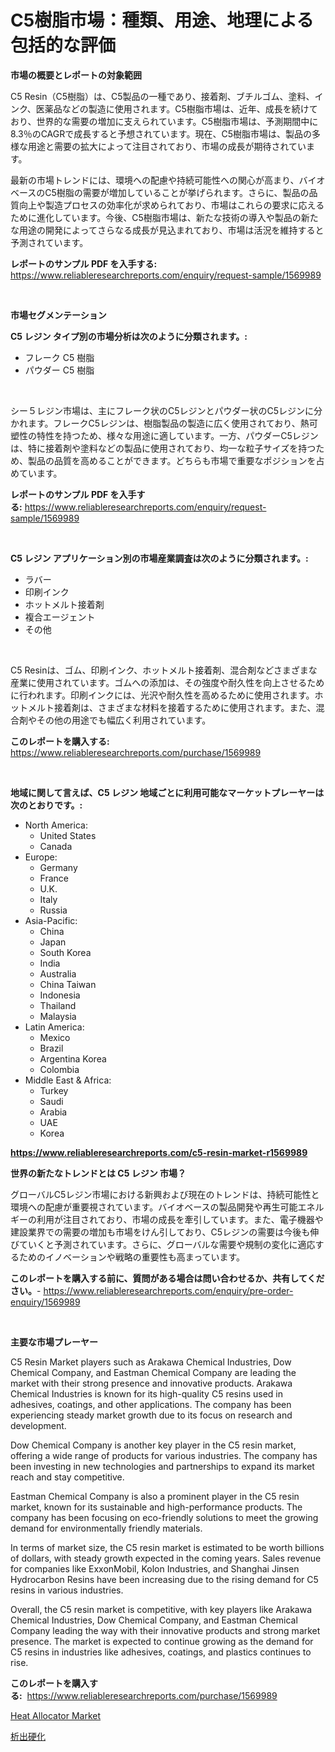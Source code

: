 <p><h1>C5樹脂市場：種類、用途、地理による包括的な評価</h1></p><p><strong>市場の概要とレポートの対象範囲</strong></p>
<p><p>C5 Resin（C5樹脂）は、C5製品の一種であり、接着剤、ブチルゴム、塗料、インク、医薬品などの製造に使用されます。C5樹脂市場は、近年、成長を続けており、世界的な需要の増加に支えられています。C5樹脂市場は、予測期間中に8.3％のCAGRで成長すると予想されています。現在、C5樹脂市場は、製品の多様な用途と需要の拡大によって注目されており、市場の成長が期待されています。</p><p>最新の市場トレンドには、環境への配慮や持続可能性への関心が高まり、バイオベースのC5樹脂の需要が増加していることが挙げられます。さらに、製品の品質向上や製造プロセスの効率化が求められており、市場はこれらの要求に応えるために進化しています。今後、C5樹脂市場は、新たな技術の導入や製品の新たな用途の開発によってさらなる成長が見込まれており、市場は活況を維持すると予測されています。</p></p>
<p><strong>レポートのサンプル PDF を入手する:</strong> <a href="https://www.reliableresearchreports.com/enquiry/request-sample/1569989">https://www.reliableresearchreports.com/enquiry/request-sample/1569989</a></p>
<p>&nbsp;</p>
<p><strong>市場セグメンテーション</strong></p>
<p><strong>C5 レジン タイプ別の市場分析は次のように分類されます。:</strong></p>
<p><ul><li>フレーク C5 樹脂</li><li>パウダー C5 樹脂</li></ul></p>
<p>&nbsp;</p>
<p><p>シー５レジン市場は、主にフレーク状のC5レジンとパウダー状のC5レジンに分かれます。フレークC5レジンは、樹脂製品の製造に広く使用されており、熱可塑性の特性を持つため、様々な用途に適しています。一方、パウダーC5レジンは、特に接着剤や塗料などの製品に使用されており、均一な粒子サイズを持つため、製品の品質を高めることができます。どちらも市場で重要なポジションを占めています。</p></p>
<p><strong>レポートのサンプル PDF を入手する:</strong>&nbsp;<a href="https://www.reliableresearchreports.com/enquiry/request-sample/1569989">https://www.reliableresearchreports.com/enquiry/request-sample/1569989</a></p>
<p>&nbsp;</p>
<p><strong> C5 レジン アプリケーション別の市場産業調査は次のように分類されます。:</strong></p>
<p><ul><li>ラバー</li><li>印刷インク</li><li>ホットメルト接着剤</li><li>複合エージェント</li><li>その他</li></ul></p>
<p>&nbsp;</p>
<p><p>C5 Resinは、ゴム、印刷インク、ホットメルト接着剤、混合剤などさまざまな産業に使用されています。ゴムへの添加は、その強度や耐久性を向上させるために行われます。印刷インクには、光沢や耐久性を高めるために使用されます。ホットメルト接着剤は、さまざまな材料を接着するために使用されます。また、混合剤やその他の用途でも幅広く利用されています。</p></p>
<p><strong>このレポートを購入する:</strong>&nbsp; <a href="https://www.reliableresearchreports.com/purchase/1569989">https://www.reliableresearchreports.com/purchase/1569989</a></p>
<p>&nbsp;</p>
<p><strong>地域に関して言えば、C5 レジン 地域ごとに利用可能なマーケットプレーヤーは次のとおりです。:</strong></p>
<p><ul>
    <li>
        North America:
        <ul>
            <li>United States</li>
            <li>Canada</li>
        </ul>
    </li>
    <li>
        Europe:
        <ul>
            <li>Germany</li>
            <li>France</li>
            <li>U.K.</li>
            <li>Italy</li>
            <li>Russia</li>
        </ul>
    </li>
    <li>
        Asia-Pacific:
        <ul>
            <li>China</li>
            <li>Japan</li>
            <li>South Korea</li>
            <li>India</li>
            <li>Australia</li>
            <li>China Taiwan</li>
            <li>Indonesia</li>
            <li>Thailand</li>
            <li>Malaysia</li>
        </ul>
    </li>
    <li>
        Latin America:
        <ul>
            <li>Mexico</li>
            <li>Brazil</li>
            <li>Argentina Korea</li>
            <li>Colombia</li>
        </ul>
    </li>
    <li>
        Middle East & Africa:
        <ul>
            <li>Turkey</li>
            <li>Saudi</li>
            <li>Arabia</li>
            <li>UAE</li>
            <li>Korea</li>
        </ul>
    </li>
    </ul></p>
<p><strong><a href="https://www.reliableresearchreports.com/c5-resin-market-r1569989">https://www.reliableresearchreports.com/c5-resin-market-r1569989</a></strong>&nbsp;</p>
<p><strong>世界の新たなトレンドとは C5 レジン 市場？</strong></p>
<p><p>グローバルC5レジン市場における新興および現在のトレンドは、持続可能性と環境への配慮が重要視されています。バイオベースの製品開発や再生可能エネルギーの利用が注目されており、市場の成長を牽引しています。また、電子機器や建設業界での需要の増加も市場をけん引しており、C5レジンの需要は今後も伸びていくと予測されています。さらに、グローバルな需要や規制の変化に適応するためのイノベーションや戦略の重要性も高まっています。</p></p>
<p><strong>このレポートを購入する前に、質問がある場合は問い合わせるか、共有してください。</strong>- <a href="https://www.reliableresearchreports.com/enquiry/pre-order-enquiry/1569989">https://www.reliableresearchreports.com/enquiry/pre-order-enquiry/1569989</a></p>
<p>&nbsp;</p>
<p><strong>主要な市場プレーヤー</strong></p>
<p><p>C5 Resin Market players such as Arakawa Chemical Industries, Dow Chemical Company, and Eastman Chemical Company are leading the market with their strong presence and innovative products. Arakawa Chemical Industries is known for its high-quality C5 resins used in adhesives, coatings, and other applications. The company has been experiencing steady market growth due to its focus on research and development.</p><p>Dow Chemical Company is another key player in the C5 resin market, offering a wide range of products for various industries. The company has been investing in new technologies and partnerships to expand its market reach and stay competitive.</p><p>Eastman Chemical Company is also a prominent player in the C5 resin market, known for its sustainable and high-performance products. The company has been focusing on eco-friendly solutions to meet the growing demand for environmentally friendly materials.</p><p>In terms of market size, the C5 resin market is estimated to be worth billions of dollars, with steady growth expected in the coming years. Sales revenue for companies like ExxonMobil, Kolon Industries, and Shanghai Jinsen Hydrocarbon Resins have been increasing due to the rising demand for C5 resins in various industries.</p><p>Overall, the C5 resin market is competitive, with key players like Arakawa Chemical Industries, Dow Chemical Company, and Eastman Chemical Company leading the way with their innovative products and strong market presence. The market is expected to continue growing as the demand for C5 resins in industries like adhesives, coatings, and plastics continues to rise.</p></p>
<p><strong>このレポートを購入する:</strong>&nbsp;&nbsp;<a href="https://www.reliableresearchreports.com/purchase/1569989">https://www.reliableresearchreports.com/purchase/1569989</a></p>
<p><p><a href="https://github.com/dimitrishawkinswaynenp91rgz/Market-Research-Report-List-2/blob/main/heat-allocator-market.md">Heat Allocator Market</a></p><p><a href="https://github.com/one-cool-chick/Market-Research-Report-List-1/blob/main/965531628022.md">析出硬化</a></p></p>